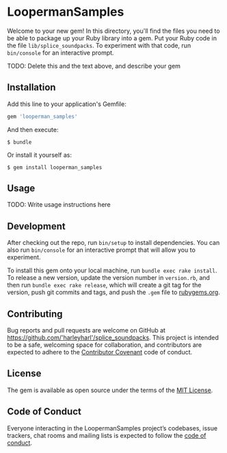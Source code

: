 # LoopermanSamples

Welcome to your new gem! In this directory, you'll find the files you need to be able to package up your Ruby library into a gem. Put your Ruby code in the file `lib/splice_soundpacks`. To experiment with that code, run `bin/console` for an interactive prompt.

TODO: Delete this and the text above, and describe your gem

## Installation

Add this line to your application's Gemfile:

```ruby
gem 'looperman_samples'
```

And then execute:

    $ bundle

Or install it yourself as:

    $ gem install looperman_samples

## Usage

TODO: Write usage instructions here

## Development

After checking out the repo, run `bin/setup` to install dependencies. You can also run `bin/console` for an interactive prompt that will allow you to experiment.

To install this gem onto your local machine, run `bundle exec rake install`. To release a new version, update the version number in `version.rb`, and then run `bundle exec rake release`, which will create a git tag for the version, push git commits and tags, and push the `.gem` file to [rubygems.org](https://rubygems.org).

## Contributing

Bug reports and pull requests are welcome on GitHub at https://github.com/'harleyharl'/splice_soundpacks. This project is intended to be a safe, welcoming space for collaboration, and contributors are expected to adhere to the [Contributor Covenant](http://contributor-covenant.org) code of conduct.

## License

The gem is available as open source under the terms of the [MIT License](https://opensource.org/licenses/MIT).

## Code of Conduct

Everyone interacting in the LoopermanSamples project’s codebases, issue trackers, chat rooms and mailing lists is expected to follow the [code of conduct](https://github.com/'harleyharl'/splice_soundpacks/blob/master/CODE_OF_CONDUCT.md).
